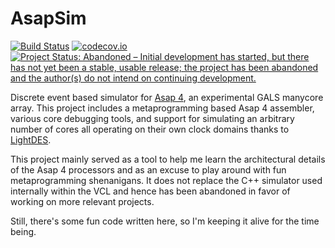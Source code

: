 # AsapSim

[![Build Status](https://travis-ci.org/hildebrandmw/AsapSim.jl.svg?branch=master)](https://travis-ci.org/hildebrandmw/AsapSim.jl)
[![codecov.io](https://codecov.io/gh/hildebrandmw/AsapSim.jl/graphs/badge.svg?branch=master)](https://codecov.io/gh/hildebrandmw/AsapSim.jl)
[![Project Status: Abandoned – Initial development has started, but there has not yet been a stable, usable release; the project has been abandoned and the author(s) do not intend on continuing development.](https://www.repostatus.org/badges/latest/abandoned.svg)](https://www.repostatus.org/#abandoned)

Discrete event based simulator for [Asap 4](http://vcl.ece.ucdavis.edu/asap/), an
experimental GALS manycore array. This project includes a metaprogramming based Asap 4
assembler, various core debugging tools, and support for simulating an arbitrary number of
cores all operating on their own clock domains thanks to
[LightDES](https://github.com/hildebrandmw/LightDES.jl).

This project mainly served as a tool to help me learn the architectural details of the 
Asap 4 processors and as an excuse to play around with fun metaprogramming shenanigans. It
does not replace the C++ simulator used internally within the VCL and hence has been 
abandoned in favor of working on more relevant projects.

Still, there's some fun code written here, so I'm keeping it alive for the time being.
